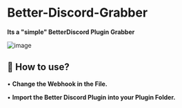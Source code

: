 # Better-Discord-Grabber
**Its a "simple" BetterDiscord Plugin Grabber**

 
<!--<h3 align="center">
![image](https://cdn.discordapp.com/attachments/941755353035579422/951879632544747540/Unbenannt-1.png)
</h3> -->

![image](https://cdn.discordapp.com/attachments/941755353035579422/951879632544747540/Unbenannt-1.png)

## 🔐 How to use?

• **Change the Webhook in the File.**

• **Import the Better Discord Plugin into your Plugin Folder.**




